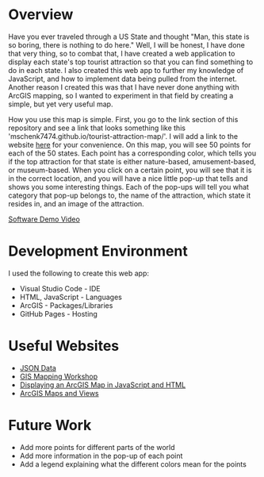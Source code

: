 # Overview
Have you ever traveled through a US State and thought "Man, this state is so boring, there is nothing to do here." Well, I will be honest, I have done that very thing, so to combat that, I have created a web application to display each state's top tourist attraction so that you can find something to do in each state. I also created this web app to further my knowledge of JavaScript, and how to implement data being pulled from the internet. Another reason I created this was that I have never done anything with ArcGIS mapping, so I wanted to experiment in that field by creating a simple, but yet very useful map.

How you use this map is simple. First, you go to the link section of this repository and see a link that looks something like this 'mschenk7474.github.io/tourist-attraction-map/'. I will add a link to the website [here](https://mschenk7474.github.io/tourist-attraction-map/) for your convenience. On this map, you will see 50 points for each of the 50 states. Each point has a corresponding color, which tells you if the top attraction for that state is either nature-based, amusement-based, or museum-based. When you click on a certain point, you will see that it is in the correct location, and you will have a nice little pop-up that tells and shows you some interesting things. Each of the pop-ups will tell you what category that pop-up belongs to, the name of the attraction, which state it resides in, and an image of the attraction.

[Software Demo Video](https://youtu.be/_CHGcm9CHVY)

# Development Environment
I used the following to create this web app:
* Visual Studio Code - IDE
* HTML, JavaScript - Languages
* ArcGIS - Packages/Libraries
* GitHub Pages - Hosting

# Useful Websites
* [JSON Data](https://github.com/mschenk7474/top-tourist-attraction-USA-states-json)
* [GIS Mapping Workshop](https://replit.com/@MasonSchenk/CSE310GISMappingWorkshop#map.js)
* [Displaying an ArcGIS Map in JavaScript and HTML](https://developers.arcgis.com/javascript/latest/display-a-map/)
* [ArcGIS Maps and Views](https://developers.arcgis.com/javascript/latest/maps-and-views/)

# Future Work
* Add more points for different parts of the world
* Add more information in the pop-up of each point
* Add a legend explaining what the different colors mean for the points
